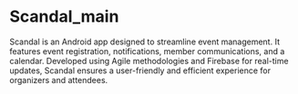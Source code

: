 # Scandal_main
Scandal is an Android app designed to streamline event management. It features event registration, notifications, member communications, and a calendar. Developed using Agile methodologies and Firebase for real-time updates, Scandal ensures a user-friendly and efficient experience for organizers and attendees.
